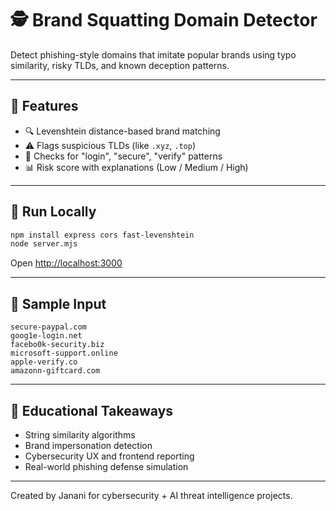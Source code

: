 # 🕵️ Brand Squatting Domain Detector

Detect phishing-style domains that imitate popular brands using typo similarity, risky TLDs, and known deception patterns.

---

## 🚀 Features

- 🔍 Levenshtein distance-based brand matching
- ⚠️ Flags suspicious TLDs (like `.xyz`, `.top`)
- 🧠 Checks for "login", "secure", "verify" patterns
- 📊 Risk score with explanations (Low / Medium / High)

---

## 🔧 Run Locally

```bash
npm install express cors fast-levenshtein
node server.mjs
```

Open [http://localhost:3000](http://localhost:3000)

---

## 🧪 Sample Input

```
secure-paypal.com
goog1e-login.net
facebo0k-security.biz
microsoft-support.online
apple-verify.co
amazonn-giftcard.com
```

---

## 🧠 Educational Takeaways

- String similarity algorithms
- Brand impersonation detection
- Cybersecurity UX and frontend reporting
- Real-world phishing defense simulation

---

Created by Janani for cybersecurity + AI threat intelligence projects.
